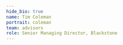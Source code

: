 ```yaml
---
hide_bio: true
name: Tim Coleman
portrait: coleman
team: advisors
role: Senior Managing Director, Blackstone
---
```


